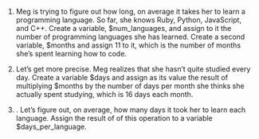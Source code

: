 1. Meg is trying to figure out how long, on average it takes her to learn a programming language. So far, she knows Ruby, Python, JavaScript, and C++. Create a variable, $num_languages, and assign to it the number of programming languages she has learned. Create a second variable, $months and assign 11 to it, which is the number of months she’s spent learning how to code.

2. Let’s get more precise. Meg realizes that she hasn’t quite studied every day. Create a variable $days and assign as its value the result of multiplying $months by the number of days per month she thinks she actually spent studying, which is 16 days each month.

3. . Let’s figure out, on average, how many days it took her to learn each language. Assign the result of of this operation to a variable $days_per_language.